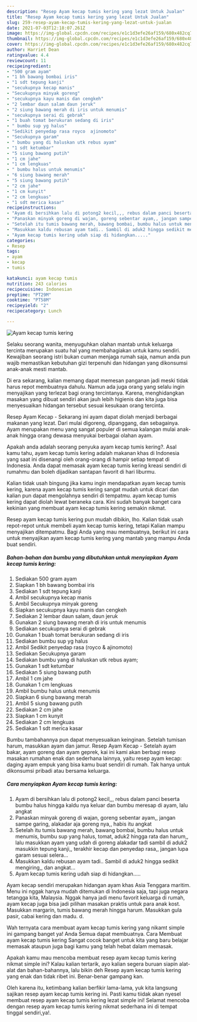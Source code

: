 ```yaml
---
description: "Resep Ayam kecap tumis kering yang lezat Untuk Jualan"
title: "Resep Ayam kecap tumis kering yang lezat Untuk Jualan"
slug: 259-resep-ayam-kecap-tumis-kering-yang-lezat-untuk-jualan
date: 2021-07-03T12:18:07.261Z
image: https://img-global.cpcdn.com/recipes/e1c1d3efe26af159/680x482cq70/ayam-kecap-tumis-kering-foto-resep-utama.jpg
thumbnail: https://img-global.cpcdn.com/recipes/e1c1d3efe26af159/680x482cq70/ayam-kecap-tumis-kering-foto-resep-utama.jpg
cover: https://img-global.cpcdn.com/recipes/e1c1d3efe26af159/680x482cq70/ayam-kecap-tumis-kering-foto-resep-utama.jpg
author: Harriet Dean
ratingvalue: 4.4
reviewcount: 11
recipeingredient:
- "500 gram ayam"
- "1 bh bawang bombai iris"
- "1 sdt tepung kanji"
- "secukupnya kecap manis"
- "Secukupnya minyak goreng"
- "secukupnya kayu manis dan cengkeh"
- "2 lembar daun salam daun jeruk"
- "2 siung bawang merah di iris untuk menumis"
- "secukupnya serai di gebrak"
- "1 buah tomat berukuran sedang di iris"
- " bumbu sup yg halus"
- "Sedikit penyedap rasa royco  ajinomoto"
- "Secukupnya garam"
- " bumbu yang di haluskan utk rebus ayam"
- "1 sdt ketumbar"
- "5 siung bawang putih"
- "1 cm jahe"
- "1 cm lengkuas"
- " bumbu halus untuk menumis"
- "6 siung bawang merah"
- "5 siung bawang putih"
- "2 cm jahe"
- "1 cm kunyit"
- "2 cm lengkuas"
- "1 sdt merica kasar"
recipeinstructions:
- "Ayam di bersihkan lalu di potong2 kecil,,, rebus dalam panci beserta bumbu halus hingga kaldu nya keluar dan bumbu meresap di ayam, lalu angkat"
- "Panaskan minyak goreng di wajan, goreng sebentar ayam,, jangan sampe garing, alakadar aja goreng nya,, habis itu angkat"
- "Setelah itu tumis bawang merah, bawang bombai, bumbu halus untuk menumis, bumbu sup yang halus, tomat, aduk2 hingga rata dan harum,, lalu masukkan ayam yang udah di goreng alakadar tadi sambil di aduk2 masukkin tepung kanji,, terakhir kecap dan penyedap rasa,, jangan lupa garam sesuai selera..."
- "Masukkan kaldu rebusan ayam tadi.. Sambil di aduk2 hingga sedikit mengiring,, dan angkat..."
- "Ayam kecap tumis kering udah siap di hidangkan....."
categories:
- Resep
tags:
- ayam
- kecap
- tumis

katakunci: ayam kecap tumis 
nutrition: 243 calories
recipecuisine: Indonesian
preptime: "PT29M"
cooktime: "PT58M"
recipeyield: "2"
recipecategory: Lunch

---
```



![Ayam kecap tumis kering](https://img-global.cpcdn.com/recipes/e1c1d3efe26af159/680x482cq70/ayam-kecap-tumis-kering-foto-resep-utama.jpg)

Selaku seorang wanita, menyuguhkan olahan mantab untuk keluarga tercinta merupakan suatu hal yang membahagiakan untuk kamu sendiri. Kewajiban seorang istri bukan cuman menjaga rumah saja, namun anda pun wajib memastikan kebutuhan gizi terpenuhi dan hidangan yang dikonsumsi anak-anak mesti mantab.

Di era  sekarang, kalian memang dapat memesan panganan jadi meski tidak harus repot membuatnya dahulu. Namun ada juga orang yang selalu ingin menyajikan yang terlezat bagi orang tercintanya. Karena, menghidangkan masakan yang dibuat sendiri akan jauh lebih higienis dan kita juga bisa menyesuaikan hidangan tersebut sesuai kesukaan orang tercinta. 

Resep Ayam Kecap - Sekarang ini ayam dapat diolah menjadi berbagai makanan yang lezat. Dari mulai digoreng, dipanggang, dan sebagainya. Ayam merupakan menu yang sangat populer di semua kalangan mulai anak-anak hingga orang dewasa menyukai berbagai olahan ayam.

Apakah anda adalah seorang penyuka ayam kecap tumis kering?. Asal kamu tahu, ayam kecap tumis kering adalah makanan khas di Indonesia yang saat ini disenangi oleh orang-orang di hampir setiap tempat di Indonesia. Anda dapat memasak ayam kecap tumis kering kreasi sendiri di rumahmu dan boleh dijadikan santapan favorit di hari liburmu.

Kalian tidak usah bingung jika kamu ingin mendapatkan ayam kecap tumis kering, karena ayam kecap tumis kering sangat mudah untuk dicari dan kalian pun dapat mengolahnya sendiri di tempatmu. ayam kecap tumis kering dapat diolah lewat beraneka cara. Kini sudah banyak banget cara kekinian yang membuat ayam kecap tumis kering semakin nikmat.

Resep ayam kecap tumis kering pun mudah dibikin, lho. Kalian tidak usah repot-repot untuk membeli ayam kecap tumis kering, tetapi Kalian mampu menyajikan ditempatmu. Bagi Anda yang mau membuatnya, berikut ini cara untuk menyajikan ayam kecap tumis kering yang mantab yang mampu Anda buat sendiri.

<!--inarticleads1-->

##### Bahan-bahan dan bumbu yang dibutuhkan untuk menyiapkan Ayam kecap tumis kering:

1. Sediakan 500 gram ayam
1. Siapkan 1 bh bawang bombai iris
1. Sediakan 1 sdt tepung kanji
1. Ambil secukupnya kecap manis
1. Ambil Secukupnya minyak goreng
1. Siapkan secukupnya kayu manis dan cengkeh
1. Sediakan 2 lembar daun salam, daun jeruk
1. Gunakan 2 siung bawang merah di iris untuk menumis
1. Sediakan secukupnya serai di gebrak
1. Gunakan 1 buah tomat berukuran sedang di iris
1. Sediakan  bumbu sup yg halus
1. Ambil Sedikit penyedap rasa (royco &amp; ajinomoto)
1. Sediakan Secukupnya garam
1. Sediakan  bumbu yang di haluskan utk rebus ayam;
1. Gunakan 1 sdt ketumbar
1. Sediakan 5 siung bawang putih
1. Ambil 1 cm jahe
1. Gunakan 1 cm lengkuas
1. Ambil  bumbu halus untuk menumis
1. Siapkan 6 siung bawang merah
1. Ambil 5 siung bawang putih
1. Sediakan 2 cm jahe
1. Siapkan 1 cm kunyit
1. Sediakan 2 cm lengkuas
1. Sediakan 1 sdt merica kasar


Bumbu tambahannya pun dapat menyesuaikan keinginan. Setelah tumisan harum, masukkan ayam dan jamur. Resep Ayam Kecap - Setelah ayam bakar, ayam goreng dan ayam geprek, kai ini kami akan berbagi resep masakan rumahan enak dan sederhana lainnya, yaitu resep ayam kecap: daging ayam empuk yang bisa kamu buat sendiri di rumah. Tak hanya untuk dikonsumsi pribadi atau bersama keluarga. 

<!--inarticleads2-->

##### Cara menyiapkan Ayam kecap tumis kering:

1. Ayam di bersihkan lalu di potong2 kecil,,, rebus dalam panci beserta bumbu halus hingga kaldu nya keluar dan bumbu meresap di ayam, lalu angkat
1. Panaskan minyak goreng di wajan, goreng sebentar ayam,, jangan sampe garing, alakadar aja goreng nya,, habis itu angkat
1. Setelah itu tumis bawang merah, bawang bombai, bumbu halus untuk menumis, bumbu sup yang halus, tomat, aduk2 hingga rata dan harum,, lalu masukkan ayam yang udah di goreng alakadar tadi sambil di aduk2 masukkin tepung kanji,, terakhir kecap dan penyedap rasa,, jangan lupa garam sesuai selera...
1. Masukkan kaldu rebusan ayam tadi.. Sambil di aduk2 hingga sedikit mengiring,, dan angkat...
1. Ayam kecap tumis kering udah siap di hidangkan.....


Ayam kecap sendiri merupakan hidangan ayam khas Asia Tenggara maritim. Menu ini nggak hanya mudah ditemukan di Indonesia saja, tapi juga negara tetangga kita, Malaysia. Nggak hanya jadi menu favorit keluarga di rumah, ayam kecap juga bisa jadi pilihan masakan praktis untuk para anak kost. Masukkan margarin, tumis bawang merah hingga harum. Masukkan gula pasir, cabai kering dan madu. d. 

Wah ternyata cara membuat ayam kecap tumis kering yang nikamt simple ini gampang banget ya! Anda Semua dapat membuatnya. Cara Membuat ayam kecap tumis kering Sangat cocok banget untuk kita yang baru belajar memasak ataupun juga bagi kamu yang telah hebat dalam memasak.

Apakah kamu mau mencoba membuat resep ayam kecap tumis kering nikmat simple ini? Kalau kalian tertarik, ayo kalian segera buruan siapin alat-alat dan bahan-bahannya, lalu bikin deh Resep ayam kecap tumis kering yang enak dan tidak ribet ini. Benar-benar gampang kan. 

Oleh karena itu, ketimbang kalian berfikir lama-lama, yuk kita langsung sajikan resep ayam kecap tumis kering ini. Pasti kamu tiidak akan nyesel membuat resep ayam kecap tumis kering lezat simple ini! Selamat mencoba dengan resep ayam kecap tumis kering nikmat sederhana ini di tempat tinggal sendiri,ya!.

